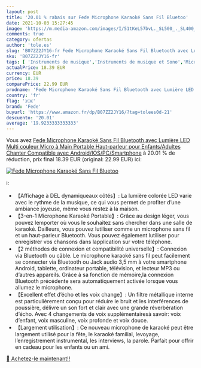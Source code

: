 ```yaml
---
layout: post
title: '20.01 % rabais sur Fede Microphone Karaoké Sans Fil Bluetoo'
date: 2021-10-03 15:27:45
image: 'https://m.media-amazon.com/images/I/51tKeL57bvL._SL500_._SL400_.jpg'
comments: true
category: ofertas
author: 'tole.es'
slug: 'B07ZZ2JY16-fr Fede Microphone Karaoké Sans Fil Bluetooth avec Lumière...'
sku: 'B07ZZ2JY16-fr'
tags: [ 'Instruments de musique','Instruments de musique et Sono','Microphones et packs','Micros sans fil','fede', ]
actualPrice: 18.39 EUR
currency: EUR
price: 18.39
comparePrice: 22.99 EUR
prodname: 'Fede Microphone Karaoké Sans Fil Bluetooth avec Lumière LED Multi couleur  Micro à Main Portable Haut-parleur pour Enfants/Adultes Chanter  Compatible avec Android/IOS/PC/Smartphone'
country: 'fr'
flag: '🇫🇷'
brand: 'Fede'
buyurl: 'https://www.amazon.fr/dp/B07ZZ2JY16/?tag=tolees0d-21'
descuento: '20.01'
average: '19.9233333333333'
---
```


Vous avez [Fede Microphone Karaoké Sans Fil Bluetooth avec Lumière LED Multi couleur  Micro à Main Portable Haut-parleur pour Enfants/Adultes Chanter  Compatible avec Android/IOS/PC/Smartphone](https://www.amazon.fr/dp/B07ZZ2JY16/?tag=tolees0d-21)  à  20.01 % de réduction, prix final  18.39 EUR (original: 22.99 EUR) ici:

[![Fede Microphone Karaoké Sans Fil Bluetoo](https://m.media-amazon.com/images/I/51tKeL57bvL._SL500_._SL400_.jpg)](https://www.amazon.fr/dp/B07ZZ2JY16/?tag=tolees0d-21)

ℹ️:

- 【Affichage à DEL dynamiqueaux côtés】: La lumière colorée LED varie avec le rythme de la musique, ce qui vous permet de profiter d’une ambiance joyeuse, même vous restez à la maison.
- 【3-en-1 Microphone Karaoké Portable】: Grâce au design léger, vous pouvez lemporter où vous le souhaitez sans chercher dans une salle de karaoké. Dailleurs, vous pouvez lutiliser comme un microphone sans fil et un haut-parleur Bluetooth. Vous pouvez également lutiliser pour enregistrer vos chansons dans lapplication sur votre téléphone.
- 【2 méthodes de connexion et compatibilité universelle】: Connexion via Bluetooth ou câble. Le microphone karaoké sans fil peut facilement se connecter via Bluetooth ou Jack audio 3,5 mm à votre smartphone Android, tablette, ordinateur portable, télévision, et lecteur MP3 ou d’autres appareils. Grâce à sa fonction de mémoire,la connexion Bluetooth précédente sera automatiquement activée lorsque vous allumez le microphone.
- 【Excellent effet d’écho et les voix change】: Un filtre métallique interne est particulièrement conçu pour réduire le bruit et les interférences de poussière, délivre un son fort et clair avec une grande réverbération d’écho. Avec 4 changements de voix supplémentairesà savoir: voix d’enfant, voix masculine, voix profonde et voix douce.
- 【Largement utilisation】: Ce nouveau microphone de karaoké peut être largement utilisé pour la fête, le karaoké familial, levoyage, l’enregistrement instrumental, les interviews, la parole. Parfait pour offrir en cadeau pour les enfants ou un ami.

[🛒 Achetez-le maintenant!!](https://www.amazon.fr/dp/B07ZZ2JY16/?tag=tolees0d-21)
